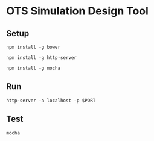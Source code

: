 # OTS Simulation Design Tool
## Setup

```npm install -g bower```

```npm install -g http-server```

```npm install -g mocha```

## Run
```http-server -a localhost -p $PORT```

## Test
```mocha```
